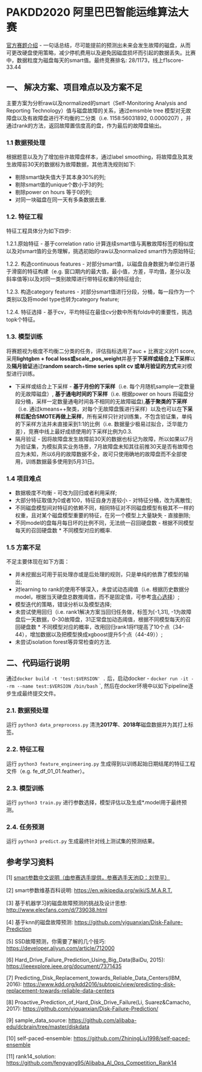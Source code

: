 # PAKDD2020 阿里巴巴智能运维算法大赛
[官方赛题介绍](https://tianchi.aliyun.com/competition/entrance/231775/information)
\-
一句话总结，尽可能提前的预测出未来会发生故障的磁盘，从而可更改硬盘使用策略，减少停机费用以及避免因磁盘损坏而引起的数据丢失。比赛中，数据粒度为磁盘每天的smart值。最终竞赛排名: 28/1173，线上f1score-33.44
## 一、 解决方案、项目难点以及方案不足
主要方案为分析raw以及normalized的smart（Self-Monitoring Analysis and
Reporting Technology）值与磁盘故障的关系，通过emsmble tree
模型对无故障盘以及有故障盘进行不均衡的二分类（i.e. 1158:56031892, 0.0000207)
，并通过rank的方法，返回故障置信度高的盘，作为最后的故障盘输出。
### 1.1 数据预处理

根据题意以及为了增加些许故障盘样本，通过label
smoothing，将故障盘及其发生故障前30天的数据标为故障数据，其他清洗规则如下:  
*  剔除smart缺失值大于其本身30%的列;
*  剔除smart值的unique个数小于3的列;
*  剔除power on hours 等于0的列;
*  对同一块磁盘在同一天有多条数据去重.

### 1.2. 特征工程
特征工程具体分为如下四步: 

1.2.1.原始特征 - 基于correlation ratio
计算连续smart值与离散故障标签的相似度以及对smart值的业务理解，挑选初始的raw以及normalized
smart作为原始特征;

1.2.2. 构造continuous features -
对部分smart值，以磁盘自身数据为单位进行基于滑窗的特征构建（e.g.
窗口期内的最大值，最小值，方差，平均值，差分以及斜率值等)以及对同一类别故障进行带特征权重的特征组合;

1.2.3. 构造category features -
对部分smart值进行分段，分桶，每一段作为一个类别以及将model type也转为category
feature;

1.2.4. 特征选择 -
基于cv，平均特征在最佳cv分数中所有folds中的重要性，挑选topk个特征。

### 1.3. 模型训练

将赛题视为极度不均衡二分类的任务，评估指标选用了auc + 比赛定义的f1 score, 采用**lightgbm + focal loss或scale_pos_weight**并基于**下采样或结合上下采样**以及**隔月验证**通过**random search**+**time series split cv 或单月验证的方式**来对模型进行训练。 
* 下采样或结合上下采样 - **基于月份的下采样**（i.e.
  每个月随机sample一定数量的无故障磁盘）, **基于通电时间的下采样**（i.e.
  根据power on hours 将磁盘分段分桶，采样一定数量通电时间各不相同的无故障磁盘),**基于聚类的下采样**（i.e. 通过kmeans++聚类，对每个无故障盘簇进行采样）以及也可以在**下采样后配合SMOTE再做上采样**，所有采样只针对训练集，不包含验证集，单纯的下采样方法并未直接采到1:1的比例（i.e. 数据量少极易过拟合，泛华能力差），竞赛中线上最好成绩使用的下采样比例为0.3.
* 隔月验证 -
  因将故障盘发生故障前30天的数据也标记为故障，所以如果以7月为验证集，为模拟真实业务场景，7月故障盘未知其往前推30天是否有故障也应为未知，所以6月的故障数据不全，故可只使用确地的故障盘而不全部使用，训练数据最多使用到5月31日。

### 1.4 项目难点

* 数据极度不均衡 - 可改为回归或者利用采样;
* 大部分特征取值为0或者100，特征自身方差较小 - 对特征分桶，改为离散性;
* 不同磁盘模型间对特征的依赖不同，相同特征对不同磁盘模型有极其不一样的权重，且对某个磁盘模型重要的特征，在另一个模型上大量缺失 - 直接删除;
* 不同model的盘每月每日坏的比例不同，无法统一召回硬盘数 - 根据不同模型每天的召回硬盘数 * 不同模型对应的概率.


### 1.5 方案不足

不足主要体现在如下方面：
* 并未挖掘出可用于前处理亦或是后处理的规则，只是单纯的依靠了模型的输出;
* 对learning to rank的使用不够深入，未尝试动态阈值（i.e. 根据历史数据分model，根据当天硬盘总数推阈值，而不是固定值，可参考[贪心选择](./docs/greedy_selection)）;
* 模型迭代的策略，错误分析以及模型选择;
* 未尝试使用回归（i.e. rank1解决方案当回归任务做，标签为[-1,31], -1为故障盘后一天数据，0-30故障盘，31正常盘加动态阈值，根据不同模型每天的召回硬盘数 * 不同模型对应的概率，改用回归rank1将f1提高了10个点（34-44），增加数据以及把模型换成xgboost提升5个点（44-49））;
* 未尝试isolation forest等异常检查的方法.
## 二、代码运行说明

通过`docker build -t 'test:$VERSION' .` 后，启动docker - `docker run -it
--rm --name test:$VERSION /bin/bash` `,
然后在docker环境中以如下pipeline逐步生成最终提交文件。
### 2.1. 数据预处理 

运行 `python3 data_preprocess.py`
清洗**2017年**、**2018年**磁盘数据并为其打上标签。

### 2.2. 特征工程

运行 `python3 feature_engineering.py`
生成得到以训练起始日期结尾的特征工程文件（e.g. fe_df_01_01.feather）。

### 2.3. 模型训练

运行 `python3 train.py` 进行参数选择，模型评估以及生成*.model用于最终预测。

### 2.4. 任务预测

运行 `python3 predict.py` 生成最终针对线上测试集的预测结果。


## 参考学习资料
[1] [smart参数中文说明（由参赛选手提供，参赛选手天池ID：刘登平）](./docs/SMART_explantation.jpeg)

[2] smart参数维基百科说明: <https://en.wikipedia.org/wiki/S.M.A.R.T.>

[3] 基于机器学习的磁盘故障预测的挑战及设计思想: 
<http://www.elecfans.com/d/739038.html>

[4] 基于knn的磁盘故障预测:
<https://github.com/yiguanxian/Disk-Failure-Prediction>

[5] SSD故障预测，你需要了解的几个技巧: <https://developer.aliyun.com/article/712000>

[6] Hard_Drive_Failure_Prediction_Using_Big_Data(BaiDu, 2015):
<https://ieeexplore.ieee.org/document/7371435>

[7] Predicting_Disk_Replacement_towards_Reliable_Data_Centers(IBM,
2016):
<https://www.kdd.org/kdd2016/subtopic/view/predicting-disk-replacement-towards-reliable-data-centers>

[8] Proactive_Prediction_of_Hard_Disk_Drive_Failure(Li, Suarez&Camacho, 2017): <https://github.com/yiguanxian/Disk-Failure-Prediction/>

[9] sample_data_source: <https://github.com/alibaba-edu/dcbrain/tree/master/diskdata>

[10] self-paced-ensemble: https://github.com/ZhiningLiu1998/self-paced-ensemble

[11] rank14_solution: https://github.com/fengyang95/Alibaba_AI_Ops_Competition_Rank14
